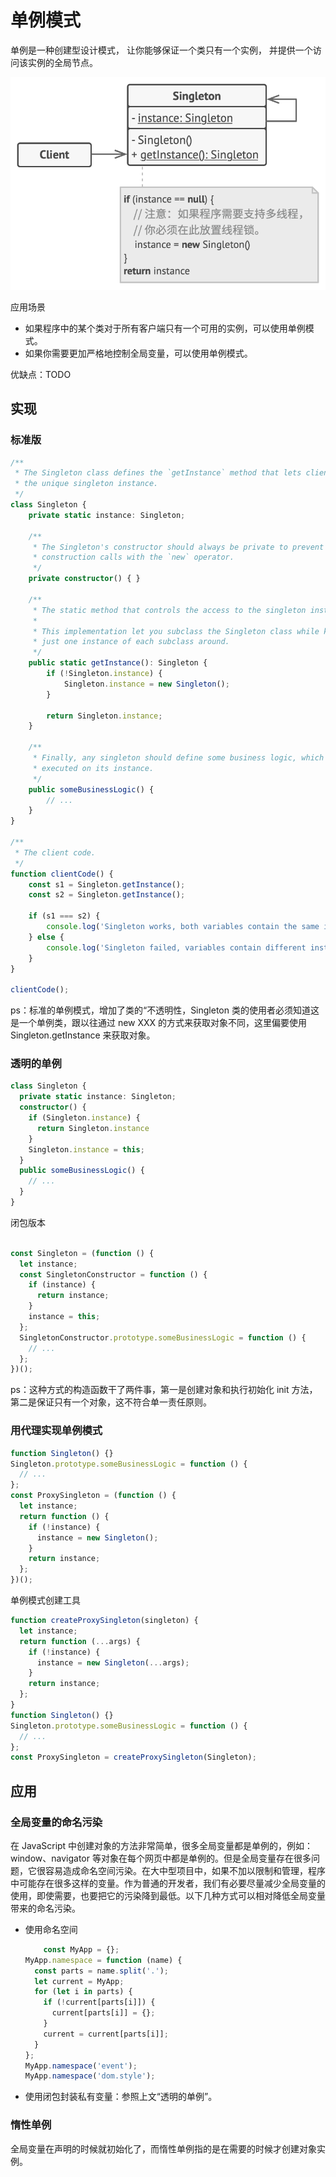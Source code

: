 # 单例模式

单例是一种创建型设计模式， 让你能够保证一个类只有一个实例， 并提供一个访问该实例的全局节点。

![singleton.png](./singleton.png)

应用场景

- 如果程序中的某个类对于所有客户端只有一个可用的实例，可以使用单例模式。
- 如果你需要更加严格地控制全局变量，可以使用单例模式。

优缺点：TODO

## 实现

### 标准版

```ts
/**
 * The Singleton class defines the `getInstance` method that lets clients access
 * the unique singleton instance.
 */
class Singleton {
    private static instance: Singleton;

    /**
     * The Singleton's constructor should always be private to prevent direct
     * construction calls with the `new` operator.
     */
    private constructor() { }

    /**
     * The static method that controls the access to the singleton instance.
     *
     * This implementation let you subclass the Singleton class while keeping
     * just one instance of each subclass around.
     */
    public static getInstance(): Singleton {
        if (!Singleton.instance) {
            Singleton.instance = new Singleton();
        }

        return Singleton.instance;
    }

    /**
     * Finally, any singleton should define some business logic, which can be
     * executed on its instance.
     */
    public someBusinessLogic() {
        // ...
    }
}

/**
 * The client code.
 */
function clientCode() {
    const s1 = Singleton.getInstance();
    const s2 = Singleton.getInstance();

    if (s1 === s2) {
        console.log('Singleton works, both variables contain the same instance.');
    } else {
        console.log('Singleton failed, variables contain different instances.');
    }
}

clientCode();
```

ps：标准的单例模式，增加了类的“不透明性，Singleton 类的使用者必须知道这是一个单例类，跟以往通过 new XXX 的方式来获取对象不同，这里偏要使用 Singleton.getInstance 来获取对象。

### 透明的单例

```ts
class Singleton {
  private static instance: Singleton;
  constructor() {
    if (Singleton.instance) {
      return Singleton.instance
    }
    Singleton.instance = this;
  }
  public someBusinessLogic() {
    // ...
  }
}
```

闭包版本

```js

const Singleton = (function () {
  let instance;
  const SingletonConstructor = function () {
    if (instance) {
      return instance;
    }
    instance = this;
  };
  SingletonConstructor.prototype.someBusinessLogic = function () {
    // ...
  };
})();
```

ps：这种方式的构造函数干了两件事，第一是创建对象和执行初始化 init 方法，第二是保证只有一个对象，这不符合单一责任原则。

### 用代理实现单例模式

```js
function Singleton() {}
Singleton.prototype.someBusinessLogic = function () {
  // ...
};
const ProxySingleton = (function () {
  let instance;
  return function () {
    if (!instance) {
      instance = new Singleton();
    }
    return instance;
  };
})();
```

单例模式创建工具

```js
function createProxySingleton(singleton) {
  let instance;
  return function (...args) {
    if (!instance) {
      instance = new Singleton(...args);
    }
    return instance;
  };
}
function Singleton() {}
Singleton.prototype.someBusinessLogic = function () {
  // ...
};
const ProxySingleton = createProxySingleton(Singleton);
```

## 应用

### 全局变量的命名污染

在 JavaScript 中创建对象的方法非常简单，很多全局变量都是单例的，例如：window、navigator 等对象在每个网页中都是单例的。但是全局变量存在很多问题，它很容易造成命名空间污染。在大中型项目中，如果不加以限制和管理，程序中可能存在很多这样的变量。作为普通的开发者，我们有必要尽量减少全局变量的使用，即使需要，也要把它的污染降到最低。以下几种方式可以相对降低全局变量带来的命名污染。

- 使用命名空间

    ```js
        const MyApp = {};
    MyApp.namespace = function (name) {
      const parts = name.split('.');
      let current = MyApp;
      for (let i in parts) {
        if (!current[parts[i]]) {
          current[parts[i]] = {};
        }
        current = current[parts[i]];
      }
    };
    MyApp.namespace('event');
    MyApp.namespace('dom.style');
    ```

- 使用闭包封装私有变量：参照上文“透明的单例”。

### 惰性单例

全局变量在声明的时候就初始化了，而惰性单例指的是在需要的时候才创建对象实例。
